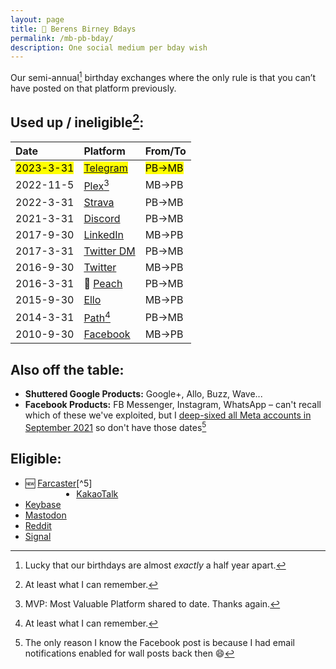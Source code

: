 ```yaml
---
layout: page
title: 🎈 Berens Birney Bdays
permalink: /mb-pb-bday/
description: One social medium per bday wish
---
```

Our semi-annual[^1] birthday exchanges where the only rule is that you can’t have posted on that platform previously.

[^1]: Lucky that our birthdays are almost *exactly* a half year apart.

## Used up / ineligible[^2]:

[^2]:At least what I can remember.

| Date | Platform | From/To |
| :---    | :---  | :---  |
| <mark>2023-3-31</mark> | <mark><a href="https://t.me/berensp" target="_blank">Telegram</a></mark> | <mark>PB→MB</mark> |
| 2022-11-5 | <a href="https://plex.tv/" target="_blank">Plex</a>[^3] | MB→PB |
| 2022-3-31 | <a href="https://www.strava.com/activities/6910839279#comments" target="_blank">Strava</a> | PB→MB |
| 2021-3-31 | <a href="https://discord.com/channels/790628259414147092/790628259414147094/826944084840153138" target="_blank">Discord</a> | PB→MB |
| 2017-9-30 | <a href="https://www.linkedin.com/messaging/thread/2-NGYzNGQzNDItMWRkOC01NTMwLWExMjQtMmQ1NjI4YWFkMDYxXzAwMA==/" target="_blank">LinkedIn</a> | MB→PB |
| 2017-3-31 | <a href="https://twitter.com/messages/compose?recipient_id=19028711" target="_blank">Twitter DM</a> | PB→MB |
| 2016-9-30 | <a href="https://twitter.com/Skytop1/status/782006760831873025?t=5gXpGsAZ6I0SrKlHEPr-pQ&s=19" target="_blank">Twitter</a> | MB→PB |
| 2016-3-31 | &#127825; <a href="http://peach.cool/" target="_blank">Peach</a> | PB→MB |
| 2015-9-30 | <a href="https://ello.co/birney/post/mmmcxjyhytucpmfuaxj4za" target="_blank">Ello</a> | MB→PB |
| 2014-3-31 | <a href="https://en.wikipedia.org/wiki/Path_(social_network)" target="_blank">Path</a>[^2] | PB→MB |
| 2010-9-30 | <a href="https://facebook.com" target="_blank">Facebook</a> | MB→PB |

[^3]: MVP: Most Valuable Platform shared to date. Thanks again.

## Also off the table:
- **Shuttered Google Products:** Google+, Allo, Buzz, Wave...
- **Facebook Products:** FB Messenger, Instagram, WhatsApp – can't recall which of these we've exploited, but I [deep-sixed all Meta accounts in September 2021](/fb) so don't have those dates[^4]

[^4]:The only reason I know the Facebook post is because I had email notifications enabled for wall posts back then 😄

## Eligible:
- <div style="float:left;"><span style="display:inline;">🆕&nbsp;</span><span style="display:inline;"><a href="https://warpcast.com/pmb" target="_blank">Farcaster</a></span></div>[^5]
- <a href="https://www.kakaocorp.com/page/service/service/KakaoTalk?lang=ENG&tab=all" target="_blank">KakaoTalk</a>
- <a href="https://keybase.io/berens" target="_blank">Keybase</a>
- <a rel="me" href="https://mas.to/@pmb" target="_blank">Mastodon</a>
- <a href="https://reddit.com/user/berensp" target="_blank">Reddit</a>
- <a href="https://signal.org" target="_blank">Signal</a>

[^5]: Requires an identity on the Ethereum blockchain 🤓